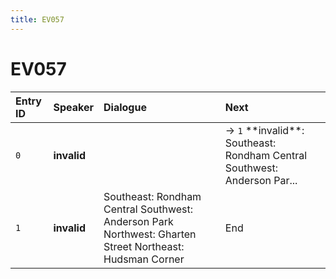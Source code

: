 ```yaml
---
title: EV057
---
```


# EV057


| Entry ID | Speaker | Dialogue | Next |
| :------- | :------ | :------- | :------------ |
| `0` | **invalid** |  | → `1` \*\*invalid\*\*: Southeast: Rondham Central Southwest: Anderson Par\.\.\. |
| `1` | **invalid** | Southeast: Rondham Central Southwest: Anderson Park Northwest: Gharten Street Northeast: Hudsman Corner | End |
